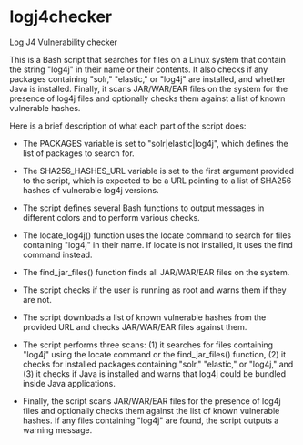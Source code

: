 # logj4checker
Log J4 Vulnerability checker


This is a Bash script that searches for files on a Linux system that contain the string "log4j" in their name or their contents. It also checks if any packages containing "solr," "elastic," or "log4j" are installed, and whether Java is installed. Finally, it scans JAR/WAR/EAR files on the system for the presence of log4j files and optionally checks them against a list of known vulnerable hashes.

Here is a brief description of what each part of the script does:

- The PACKAGES variable is set to "solr|elastic|log4j", which defines the list of packages to search for.

- The SHA256_HASHES_URL variable is set to the first argument provided to the script, which is expected to be a URL pointing to a list of SHA256 hashes of vulnerable log4j versions.

- The script defines several Bash functions to output messages in different colors and to perform various checks.

- The locate_log4j() function uses the locate command to search for files containing "log4j" in their name. If locate is not installed, it uses the find command instead.

- The find_jar_files() function finds all JAR/WAR/EAR files on the system.

- The script checks if the user is running as root and warns them if they are not.

- The script downloads a list of known vulnerable hashes from the provided URL and checks JAR/WAR/EAR files against them.

- The script performs three scans: (1) it searches for files containing "log4j" using the locate command or the find_jar_files() function, (2) it checks for installed packages containing "solr," "elastic," or "log4j," and (3) it checks if Java is installed and warns that log4j could be bundled inside Java applications.

- Finally, the script scans JAR/WAR/EAR files for the presence of log4j files and optionally checks them against the list of known vulnerable hashes. If any files containing "log4j" are found, the script outputs a warning message.
